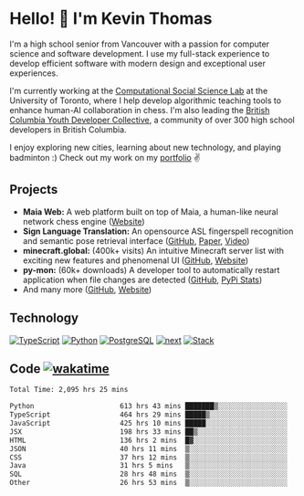# Hello! 👋 I'm Kevin Thomas

I'm a high school senior from Vancouver with a passion for computer science and software development. I use my full-stack experience to develop efficient software with modern design and exceptional user experiences.

I'm currently working at the [Computational Social Science Lab](https://csslab.cs.toronto.edu/) at the University of Toronto, where I help develop algorithmic teaching tools to enhance human-AI collaboration in chess. I'm also leading the [British Columbia Youth Developer Collective](https://bcydc.ca/), a community of over 300 high school developers in British Columbia.

I enjoy exploring new cities, learning about new technology, and playing badminton :) Check out my work on my [portfolio](https://kevinjosethomas.com/) ✌️

## Projects
- **Maia Web:** A web platform built on top of Maia, a human-like neural network chess engine ([Website](https://maiachess.com/))
- **Sign Language Translation:** An opensource ASL fingerspell recognition and semantic pose retrieval interface ([GitHub](https://github.com/kevinjosethomas/sign-language-processing), [Paper](https://arxiv.org/abs/2408.09311), [Video](https://www.youtube.com/watch?v=uuPxMWQRoXc))
- **minecraft.global:** (400k+ visits) An intuitive Minecraft server list with exciting new features and phenomenal UI ([GitHub](https://github.com/kevinjosethomas?tab=repositories&q=minecraft&type=&language=&sort=), [Website](https://minecraft.global/))
- **py-mon:** (60k+ downloads) A developer tool to automatically restart application when file changes are detected ([GitHub](https://github.com/kevinjosethomas/py-mon), [PyPi Stats](https://pypistats.org/packages/py-mon))
- And many more ([GitHub](https://github.com/kevinjosethomas?tab=repositories), [Website](https://kevinjosethomas.com/work))

## Technology
[![TypeScript](https://github.com/kevinjosethomas/kevinjosethomas/assets/46242684/444b2e5d-659f-41f5-81fe-3abafb75cb6c)](https://kevinjosethomas.com/stack)
[![Python](https://github.com/kevinjosethomas/kevinjosethomas/assets/46242684/34a174c4-54db-4c4e-9842-2324d47cb043)](https://kevinjosethomas.com/stack)
[![PostgreSQL](https://github.com/kevinjosethomas/kevinjosethomas/assets/46242684/46d6de1c-c483-4dc7-ab3a-87763af6fc78)](https://kevinjosethomas.com/stack)
[![next](https://github.com/kevinjosethomas/kevinjosethomas/assets/46242684/bc46bae5-1ad9-42a7-b7a2-427cbde7c994)](https://kevinjosethomas.com/stack)
[![Stack](https://github.com/kevinjosethomas/kevinjosethomas/assets/46242684/0b9b7eeb-8cce-4a56-bffd-3131dd4dd88c)](https://kevinjosethomas.com/stack)




## Code [![wakatime](https://wakatime.com/badge/user/e9d16d74-e01d-4a37-8086-9257e0bde1c2.svg?style=flat-square)](https://wakatime.com/@e9d16d74-e01d-4a37-8086-9257e0bde1c2)
<!--START_SECTION:waka-->

```txt
Total Time: 2,095 hrs 25 mins

Python                     613 hrs 43 mins ███████▒░░░░░░░░░░░░░░░░░   28.92 %
TypeScript                 464 hrs 29 mins █████▒░░░░░░░░░░░░░░░░░░░   21.89 %
JavaScript                 425 hrs 10 mins █████░░░░░░░░░░░░░░░░░░░░   20.03 %
JSX                        198 hrs 33 mins ██▒░░░░░░░░░░░░░░░░░░░░░░   09.36 %
HTML                       136 hrs 2 mins  █▓░░░░░░░░░░░░░░░░░░░░░░░   06.41 %
JSON                       40 hrs 11 mins  ▒░░░░░░░░░░░░░░░░░░░░░░░░   01.89 %
CSS                        37 hrs 12 mins  ▒░░░░░░░░░░░░░░░░░░░░░░░░   01.75 %
Java                       31 hrs 5 mins   ▒░░░░░░░░░░░░░░░░░░░░░░░░   01.46 %
SQL                        28 hrs 48 mins  ▒░░░░░░░░░░░░░░░░░░░░░░░░   01.36 %
Other                      26 hrs 53 mins  ▒░░░░░░░░░░░░░░░░░░░░░░░░   01.27 %
```

<!--END_SECTION:waka-->
